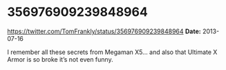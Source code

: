 # 356976909239848964
https://twitter.com/TomFrankly/status/356976909239848964
**Date:** 2013-07-16

I remember all these secrets from Megaman X5… and also that Ultimate X Armor is so broke it’s not even funny.
